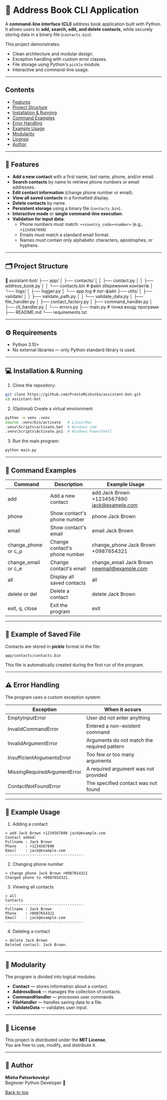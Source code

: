 # 📒 Address Book CLI Application <a name="top"></a>

A **command-line interface (CLI)** address book application built with Python.  
It allows users to **add, search, edit, and delete contacts**, while securely storing data in a binary file (`contacts.bin`).  

This project demonstrates:
- Clean architecture and modular design.
- Exception handling with custom error classes.
- File storage using Python's `pickle` module.
- Interactive and command-line usage.

---

## Contents
- [Features](#features)
- [Project Structure](#project-structure)
- [Installation & Running](#installation--running)
- [Command Examples](#command-examples)
- [Error Handling](#error-handling)
- [Example Usage](#example-usage)
- [Modularity](#modularity)
- [License](#license)
- [Author](#author)

---

## 🚀 Features

- **Add a new contact** with a first name, last name, phone, and/or email.
- **Search contacts** by name to retrieve phone numbers or email addresses.
- **Edit contact information** (change phone number or email).
- **View all saved contacts** in a formatted display.
- **Delete contacts** by name.
- **Persistent storage** using a binary file (`contacts.bin`).
- **Interactive mode** or **single command-line execution**.
- **Validation for input data**:
  - Phone numbers must match: `+<country_code><number>` (e.g., `+1234567890`)
  - Emails must match a standard email format.
  - Names must contain only alphabetic characters, apostrophes, or hyphens.

---

## 🗂️ Project Structure

📂 assistant-bot/
├── app/
│   ├── contacts/
│   │   ├── contact.py
│   │   ├── address_book.py
│   │   └── contacts.bin       # файл збереження контактів
│   └── logs/
│       ├── logger.py
│       └── app.log            # лог-файл
├── utils/
│   ├── validate/
│   │   ├── validate_path.py
│   │   └── validate_data.py
│   ├── file_handler.py
│   ├── contact_factory.py
│   ├── command_handler.py
│   ├── cli_handler.py
│   └── errors.py
├── main.py                    # точка входу програми
├── README.md
└── requirements.txt

---

## ⚙️ Requirements

- Python 3.10+
- No external libraries — only Python standard library is used.

---

## 💻 Installation & Running

1. Clone the repository:
```bash
git clone https://github.com/ProstoMishutka/assistant-bot.git
cd assistant-bot
```

2. (Optional) Create a virtual environment:
```bash
python -m venv .venv
source .venv/bin/activate   # Linux/Mac
.venv\Scripts\activate.bat  # Windows cmd
.venv\Scripts\Activate.ps1  # Windows PowerShell
```

3. Run the main program:
```bash
python main.py
```

---

## 📝 Command Examples

| Command                | Description                     | Example Usage                               |
|------------------------|---------------------------------|---------------------------------------------|
| add                    | Add a new contact               | add Jack Brown +1234567890 jack@example.com |
| phone                  | Show contact's phone number     | phone Jack Brown                            |
| email                  | Show contact's email            | email Jack Brown                            |
| change_phone or c_p    | Change contact's phone number   | change_phone Jack Brown +0987654321         |
| change_email or c_e    | Change contact's email          | change_email Jack Brown newmail@example.com |
| all                    | Display all saved contacts      | all                                         |
| delete or del          | Delete a contact                | delete Jack Brown                           |
| exit, q, close         | Exit the program                | exit                                        |

---

## 📂 Example of Saved File

Contacts are stored in **pickle** format in the file:
```text
app/contacts/contacts.bin
```
This file is automatically created during the first run of the program.

---

## ⚠️ Error Handling

The program uses a custom exception system:

| Exception                      | When it occurs                                    |
|--------------------------------|---------------------------------------------------|
| EmptyInputError                | User did not enter anything                       |
| InvalidCommandError            | Entered a non-existent command                    |
| InvalidArgumentError           | Arguments do not match the required pattern       |
| InsufficientArgumentsError     | Too few or too many arguments                     |
| MissingRequiredArgumentError   | A required argument was not provided              |
| ContactNotFoundError           | The specified contact was not found               |

---

## 🧪 Example Usage

1. Adding a contact
```text
> add Jack Brown +1234567890 jack@example.com
Contact added:
Fullname : Jack Brown
Phone    : +1234567890
Email    : jack@example.com
-----------------------------------
```

2. Changing phone number
```text
> change_phone Jack Brown +0987654321
Changed phone to +0987654321.
```

3. Viewing all contacts
```text
> all
Contacts
-----------------------------------
Fullname : Jack Brown
Phone    : +0987654321
Email    : jack@example.com
-----------------------------------
```

4. Deleting a contact
```text
> delete Jack Brown
Deleted contact: Jack Brown.
```

---

## 🧩 Modularity

The program is divided into logical modules:

- **Contact** — stores information about a contact.
- **AddressBook** — manages the collection of contacts.
- **CommandHandler** — processes user commands.
- **FileHandler** — handles saving data to a file.
- **ValidateData** — validates user input.

--- 


## 🧾 License

This project is distributed under the **MIT License**.  
You are free to use, modify, and distribute it.

---

## 🤝 Author

**Misha Patserkovskyi**  
Beginner Python Developer 🚀

[Back to top](#top)